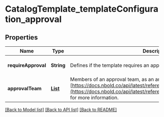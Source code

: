 # CatalogTemplate_templateConfiguration_approval
## Properties

Name | Type | Description | Notes
------------ | ------------- | ------------- | -------------
**requireApproval** | **String** | Defines if the template requires an approval or not. | [optional] [default to null]
**approvalTeam** | [**List**](ApprovalTeamMember.md) | Members of an approval team, as an array of ApprovalTeamMember. See [https://docs.nbold.co/api/latest/reference/Models/ApprovalTeamMember](https://docs.nbold.co/api/latest/reference/Models/ApprovalTeamMember) for more information. | [optional] [default to null]

[[Back to Model list]](../README.md#documentation-for-models) [[Back to API list]](../README.md#documentation-for-api-endpoints) [[Back to README]](../README.md)

